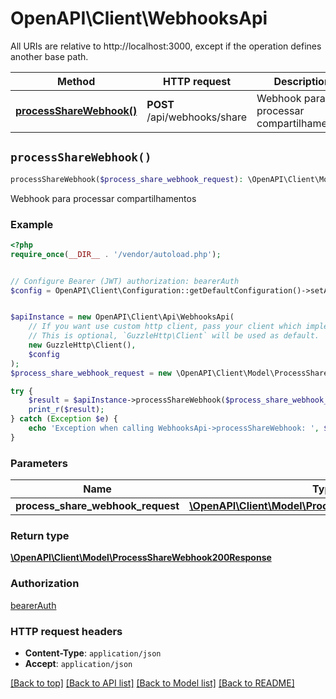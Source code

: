 # OpenAPI\Client\WebhooksApi

All URIs are relative to http://localhost:3000, except if the operation defines another base path.

| Method | HTTP request | Description |
| ------------- | ------------- | ------------- |
| [**processShareWebhook()**](WebhooksApi.md#processShareWebhook) | **POST** /api/webhooks/share | Webhook para processar compartilhamentos |


## `processShareWebhook()`

```php
processShareWebhook($process_share_webhook_request): \OpenAPI\Client\Model\ProcessShareWebhook200Response
```

Webhook para processar compartilhamentos

### Example

```php
<?php
require_once(__DIR__ . '/vendor/autoload.php');


// Configure Bearer (JWT) authorization: bearerAuth
$config = OpenAPI\Client\Configuration::getDefaultConfiguration()->setAccessToken('YOUR_ACCESS_TOKEN');


$apiInstance = new OpenAPI\Client\Api\WebhooksApi(
    // If you want use custom http client, pass your client which implements `GuzzleHttp\ClientInterface`.
    // This is optional, `GuzzleHttp\Client` will be used as default.
    new GuzzleHttp\Client(),
    $config
);
$process_share_webhook_request = new \OpenAPI\Client\Model\ProcessShareWebhookRequest(); // \OpenAPI\Client\Model\ProcessShareWebhookRequest

try {
    $result = $apiInstance->processShareWebhook($process_share_webhook_request);
    print_r($result);
} catch (Exception $e) {
    echo 'Exception when calling WebhooksApi->processShareWebhook: ', $e->getMessage(), PHP_EOL;
}
```

### Parameters

| Name | Type | Description  | Notes |
| ------------- | ------------- | ------------- | ------------- |
| **process_share_webhook_request** | [**\OpenAPI\Client\Model\ProcessShareWebhookRequest**](../Model/ProcessShareWebhookRequest.md)|  | [optional] |

### Return type

[**\OpenAPI\Client\Model\ProcessShareWebhook200Response**](../Model/ProcessShareWebhook200Response.md)

### Authorization

[bearerAuth](../../README.md#bearerAuth)

### HTTP request headers

- **Content-Type**: `application/json`
- **Accept**: `application/json`

[[Back to top]](#) [[Back to API list]](../../README.md#endpoints)
[[Back to Model list]](../../README.md#models)
[[Back to README]](../../README.md)
